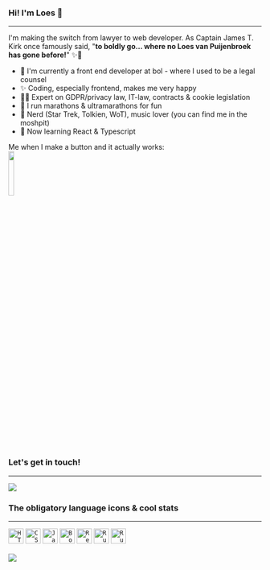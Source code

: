 ### Hi! I'm Loes 🖖
--------------------------------------

I'm making the switch from lawyer to web developer. As Captain James T. Kirk once famously said, "**to boldly go... where no Loes van Puijenbroek has gone before!**" ✨🚀

- 💙 I'm currently a front end developer at bol - where I used to be a legal counsel
- ✨ Coding, especially frontend, makes me very happy
- 👩‍💼 Expert on GDPR/privacy law, IT-law, contracts & cookie legislation
- 👟 I run marathons & ultramarathons for fun 
- 🖖 Nerd (Star Trek, Tolkien, WoT), music lover (you can find me in the moshpit)
- 🌱 Now learning React & Typescript

Me when I make a button and it actually works: <br>
<img src="https://media3.giphy.com/media/rIq6ASPIqo2k0/giphy.gif" width="15%" height="15%"/>


### Let's get in touch! 
-----------------------------------
<a href="https://www.linkedin.com/in/loesvanpuijenbroek/" target="_blank">
   <img src="https://img.shields.io/badge/LinkedIn-0077B5?style=for-the-badge&logo=linkedin&logoColor=0e76a8&color=black"> 
</a>
   
### The obligatory language icons & cool stats 
----------------------------------
<div align="left">
	<code><img width="30" src="https://user-images.githubusercontent.com/25181517/192158954-f88b5814-d510-4564-b285-dff7d6400dad.png" alt="HTML" title="HTML"/></code>
	<code><img width="30" src="https://user-images.githubusercontent.com/25181517/183898674-75a4a1b1-f960-4ea9-abcb-637170a00a75.png" alt="CSS" title="CSS"/></code>
	<code><img width="30" src="https://user-images.githubusercontent.com/25181517/117447155-6a868a00-af3d-11eb-9cfe-245df15c9f3f.png" alt="JavaScript" title="JavaScript"/></code>
	<code><img width="30" src="https://user-images.githubusercontent.com/25181517/183898054-b3d693d4-dafb-4808-a509-bab54cf5de34.png" alt="Bootstrap" title="Bootstrap"/></code>
	<code><img width="30" src="https://user-images.githubusercontent.com/25181517/183897015-94a058a6-b86e-4e42-a37f-bf92061753e5.png" alt="React" title="React"/></code>
	<code><img width="30" src="https://user-images.githubusercontent.com/25181517/192603745-7d34df9e-7756-4756-a539-6a61badf7a80.png" alt="Ruby" title="Ruby"/></code>
	<code><img width="30" src="https://user-images.githubusercontent.com/25181517/192603748-3ac17112-3653-4257-80da-a57334b11411.png" alt="Ruby on Rails" title="Ruby on Rails"/></code>
</div>
<br>
<img align="center" src="https://github-readme-stats.vercel.app/api/top-langs/?username=thelvp&layout=compact&theme=dark&langs_count=6" />
